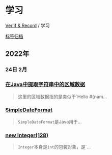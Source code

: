 # 学习

[Verlif & Record](../readme.md) / 学习

[标签归档](../tags.md)

## __2022年__

### 24日 __2月__

### [在Java中提取字符串中的区域数据](../docs/学习/使用Java提取字符串中的区域数据.md)

> 这里的区域数据指的是类似于`Hello #{nam...

### [SimpleDateFormat](../docs/学习/SimpleDateFormat.md)

> `SimpleDateFormat`是Java用于...

### [new Integer(128)](../docs/学习/new&#32;Integer(128).md)

> `Integer`本身是`int`的包装对象，是`...


